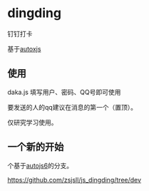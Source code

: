 # dingding

钉钉打卡

基于[autoxjs](https://github.com/kkevsekk1/AutoX)

## 使用
daka.js 填写用户、密码、QQ号即可使用

要发送的人的qq建议在消息的第一个（置顶）。

仅研究学习使用。


## 一个新的开始
个基于[autojs6](https://github.com/zsjsll/js_dingding/tree/dev)的分支。

https://github.com/zsjsll/js_dingding/tree/dev

